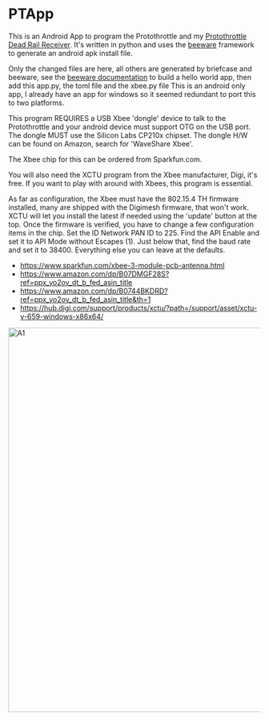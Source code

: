 # PTApp
This is an Android App to program the Protothrottle and my <a href="http://blueridgeengineering.net/protothrottle-receiver/">Protothrottle Dead Rail Receiver</a>. It's written in python and uses the <a href="https://beeware.org/">beeware</a> framework to generate an android apk install file.

Only the changed files are here, all others are generated by briefcase and beeware, see the <a href="https://beeware.org/">beeware documentation</a> to build a hello world app, then add this app.py, the toml file and the xbee.py file
This is an android only app, I already have an app for windows so it seemed redundant to port this to two platforms.

This program REQUIRES a USB Xbee 'dongle' device to talk to the Protothrottle and your android device must support OTG on the USB port. The dongle MUST use the Silicon Labs CP210x chipset. The dongle H/W can be found on Amazon, search for 'WaveShare Xbee'.

The Xbee chip for this can be ordered from Sparkfun.com.

You will also need the XCTU program from the Xbee manufacturer, Digi, it's free. If you want to play with around with Xbees, this program is essential.

As far as configuration, the Xbee must have the 802.15.4 TH firmware installed, many are shipped with the Digimesh firmware, that won't work. XCTU will let you install the latest if needed using the 'update' button at the top. Once the firmware is verified, you have to change a few configuration items in the chip. Set the ID Network PAN ID to 225. Find the API Enable and set it to API Mode without Escapes (1). Just below that, find the baud rate and set it to 38400. Everything else you can leave at the defaults.

- https://www.sparkfun.com/xbee-3-module-pcb-antenna.html
- https://www.amazon.com/dp/B07DMGF28S?ref=ppx_yo2ov_dt_b_fed_asin_title
- https://www.amazon.com/dp/B0744BKDRD?ref=ppx_yo2ov_dt_b_fed_asin_title&th=1
- https://hub.digi.com/support/products/xctu/?path=/support/asset/xctu-v-659-windows-x86x64/
  
<img width="1024" height="768" alt="A1" src="https://github.com/user-attachments/assets/459f6898-82cb-4244-90ca-42e83de9416f" />
